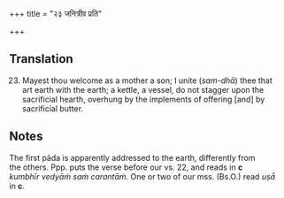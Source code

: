 +++
title = "२३ जनित्रीव प्रति"

+++
## Translation
23. Mayest thou welcome as a mother a son; I unite (*sam-dhā*) thee that  
art earth with the earth; a kettle, a vessel, do not stagger upon the  
sacrificial hearth, overhung by the implements of offering \[and\] by  
sacrificial butter.

## Notes
The first pāda is apparently addressed to the earth, differently from  
the others. Ppp. puts the verse before our vs. 22, and reads in **c**  
*kumbhīr vedyāṁ saṁ carantāṁ*. One or two of our mss. (Bs.O.) read *uṣā́*  
in **c**.
